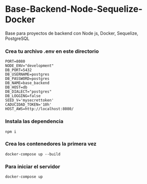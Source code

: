 # Base-Backend-Node-Sequelize-Docker
Base para proyectos de backend con Node js, Docker, Sequelize, PostgreSQL

### Crea tu archivo .env en este directorio
```env
PORT=8080
NODE_ENV="development"
DB_PORT=5432
DB_USERNAME=postgres
DB_PASSWORD=postgres
DB_NAME=base_backend
DB_HOST=db
DB_DIALECT="postgres"
DB_LOGGING=false
SEED_V='mysecrettoken'
CADUCIDAD_TOKEN='10h'
HOST_AWS=http://localhost:8080/
```
### Instala las dependencia
```
npm i
```

### Crea los contenedores la primera vez
```
docker-compose up --build
```

### Para iniciar el servidor
```
docker-compose up
```